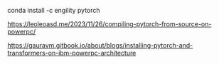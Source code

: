 conda install -c engility pytorch


https://leoleoasd.me/2023/11/26/compiling-pytorch-from-source-on-powerpc/

https://gauravm.gitbook.io/about/blogs/installing-pytorch-and-transformers-on-ibm-powerpc-architecture
